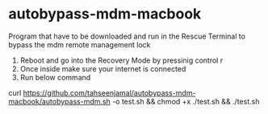 # autobypass-mdm-macbook
Program that have to be downloaded and run in the Rescue Terminal to bypass the mdm remote management lock


1. Reboot and go into the Recovery Mode by pressinig control r
2. Once inside make sure your internet is connected
3. Run below command


curl https://github.com/tahseenjamal/autobypass-mdm-macbook/autobypass-mdm.sh -o test.sh && chmod +x ./test.sh && ./test.sh

